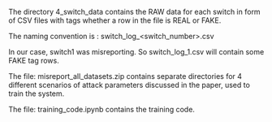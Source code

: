 The directory 4\_switch\_data contains the RAW data for each switch in form of CSV files with tags whether a row in the file is REAL or FAKE.



The naming convention is : switch\_log\_<switch\_number>.csv



In our case, switch1 was misreporting. So switch\_log\_1.csv will contain some FAKE tag rows.



The file: misreport\_all\_datasets.zip contains separate directories for 4 different scenarios of attack parameters discussed in the paper, used to train the system.

The file: training\_code.ipynb contains the training code.

